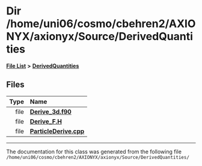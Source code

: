 
# Dir /home/uni06/cosmo/cbehren2/AXIONYX/axionyx/Source/DerivedQuantities


[**File List**](files.md) **>** [**DerivedQuantities**](dir_2c61180f16f9dfbd2bd571bcae5f2822.md)











## Files

| Type | Name |
| ---: | :--- |
| file | [**Derive\_3d.f90**](Derive__3d_8f90.md) <br> |
| file | [**Derive\_F.H**](Derive__F_8H.md) <br> |
| file | [**ParticleDerive.cpp**](ParticleDerive_8cpp.md) <br> |


















------------------------------
The documentation for this class was generated from the following file `/home/uni06/cosmo/cbehren2/AXIONYX/axionyx/Source/DerivedQuantities/`